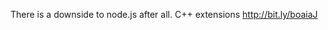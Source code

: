 <!--
id: 1000669384
link: http://kevinisom.info/post/1000669384/there-is-a-downside-to-node-js-after-all-c
slug: there-is-a-downside-to-node-js-after-all-c
date: Tue Aug 24 2010 12:36:47 GMT+1200 (NZST)
raw: {"blog_name":"kevinisom","id":1000669384,"post_url":"http://kevinisom.info/post/1000669384/there-is-a-downside-to-node-js-after-all-c","slug":"there-is-a-downside-to-node-js-after-all-c","type":"text","date":"2010-08-24 00:36:47 GMT","timestamp":1282610207,"state":"published","format":"html","reblog_key":"NJmtVBlT","tags":[],"short_url":"http://tmblr.co/Zw68YyxfG38","highlighted":[],"feed_item":"http://twitter.com/kev_nz/statuses/21943135502","from_feed_id":"650289","note_count":0,"title":null,"body":"<p>There is a downside to node.js after all. C++ extensions <a href=\"http://bit.ly/boaiaJ\" target=\"_blank\">http://bit.ly/boaiaJ</a></p>"}
publish: 2010-08-024
tags: 
title: null
-->


There is a downside to node.js after all. C++ extensions
<http://bit.ly/boaiaJ>


